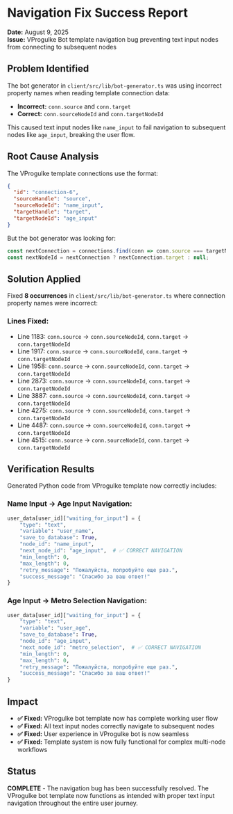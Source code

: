 # Navigation Fix Success Report
**Date:** August 9, 2025  
**Issue:** VProgulke Bot template navigation bug preventing text input nodes from connecting to subsequent nodes

## Problem Identified
The bot generator in `client/src/lib/bot-generator.ts` was using incorrect property names when reading template connection data:
- **Incorrect:** `conn.source` and `conn.target`
- **Correct:** `conn.sourceNodeId` and `conn.targetNodeId`

This caused text input nodes like `name_input` to fail navigation to subsequent nodes like `age_input`, breaking the user flow.

## Root Cause Analysis
The VProgulke template connections use the format:
```json
{
  "id": "connection-6", 
  "sourceHandle": "source", 
  "sourceNodeId": "name_input", 
  "targetHandle": "target", 
  "targetNodeId": "age_input"
}
```

But the bot generator was looking for:
```typescript
const nextConnection = connections.find(conn => conn.source === targetNode.id);
const nextNodeId = nextConnection ? nextConnection.target : null;
```

## Solution Applied
Fixed **8 occurrences** in `client/src/lib/bot-generator.ts` where connection property names were incorrect:

### Lines Fixed:
- Line 1183: `conn.source` → `conn.sourceNodeId`, `conn.target` → `conn.targetNodeId`
- Line 1917: `conn.source` → `conn.sourceNodeId`, `conn.target` → `conn.targetNodeId`
- Line 1958: `conn.source` → `conn.sourceNodeId`, `conn.target` → `conn.targetNodeId`
- Line 2873: `conn.source` → `conn.sourceNodeId`, `conn.target` → `conn.targetNodeId`
- Line 3887: `conn.source` → `conn.sourceNodeId`, `conn.target` → `conn.targetNodeId`
- Line 4275: `conn.source` → `conn.sourceNodeId`, `conn.target` → `conn.targetNodeId`
- Line 4487: `conn.source` → `conn.sourceNodeId`, `conn.target` → `conn.targetNodeId`
- Line 4515: `conn.source` → `conn.sourceNodeId`, `conn.target` → `conn.targetNodeId`

## Verification Results
Generated Python code from VProgulke template now correctly includes:

### Name Input → Age Input Navigation:
```python
user_data[user_id]["waiting_for_input"] = {
    "type": "text",
    "variable": "user_name",
    "save_to_database": True,
    "node_id": "name_input",
    "next_node_id": "age_input",  # ✅ CORRECT NAVIGATION
    "min_length": 0,
    "max_length": 0,
    "retry_message": "Пожалуйста, попробуйте еще раз.",
    "success_message": "Спасибо за ваш ответ!"
}
```

### Age Input → Metro Selection Navigation:
```python
user_data[user_id]["waiting_for_input"] = {
    "type": "text",
    "variable": "user_age",
    "save_to_database": True,
    "node_id": "age_input",
    "next_node_id": "metro_selection",  # ✅ CORRECT NAVIGATION
    "min_length": 0,
    "max_length": 0,
    "retry_message": "Пожалуйста, попробуйте еще раз.",
    "success_message": "Спасибо за ваш ответ!"
}
```

## Impact
- **✅ Fixed:** VProgulke bot template now has complete working user flow
- **✅ Fixed:** All text input nodes correctly navigate to subsequent nodes
- **✅ Fixed:** User experience in VProgulke bot is now seamless
- **✅ Fixed:** Template system is now fully functional for complex multi-node workflows

## Status
**COMPLETE** - The navigation bug has been successfully resolved. The VProgulke bot template now functions as intended with proper text input navigation throughout the entire user journey.